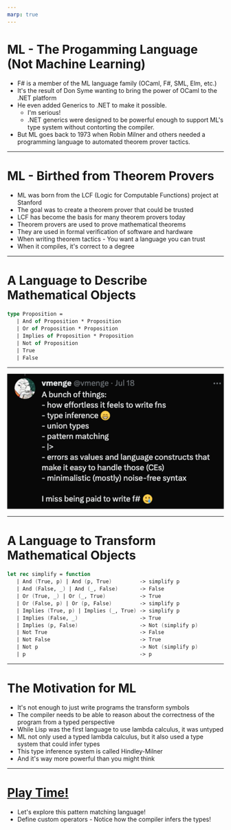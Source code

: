 ```yaml
---
marp: true
---
```


# ML - The Progamming Language (Not Machine Learning)

* F# is a member of the ML language family (OCaml, F#, SML, Elm, etc.)
* It's the result of Don Syme wanting to bring the power of OCaml to the .NET platform
* He even added Generics to .NET to make it possible.
   * I'm serious!
   * .NET generics were designed to be powerful enough to support ML's type system without contorting the compiler.
* But ML goes back to 1973 when Robin Milner and others needed a programming language to automated theorem prover tactics.

---

# ML - Birthed from Theorem Provers

* ML was born from the LCF (Logic for Computable Functions) project at Stanford
* The goal was to create a theorem prover that could be trusted
* LCF has become the basis for many theorem provers today
* Theorem provers are used to prove mathematical theorems
* They are used in formal verification of software and hardware
* When writing theorem tactics - You want a language you can trust
* When it compiles, it's correct to a degree

---

# A Language to Describe Mathematical Objects

```fsharp
type Proposition = 
   | And of Proposition * Proposition
   | Or of Proposition * Proposition
   | Implies of Proposition * Proposition
   | Not of Proposition
   | True
   | False
```

---

![bg contain](../images/bunch-of-things.png)

---

# A Language to Transform Mathematical Objects

```fsharp
let rec simplify = function
   | And (True, p) | And (p, True)         -> simplify p
   | And (False, _) | And (_, False)       -> False
   | Or (True, _) | Or (_, True)           -> True
   | Or (False, p) | Or (p, False)         -> simplify p
   | Implies (True, p) | Implies (_, True) -> simplify p
   | Implies (False, _)                    -> True
   | Implies (p, False)                    -> Not (simplify p)
   | Not True                              -> False
   | Not False                             -> True
   | Not p                                 -> Not (simplify p)   
   | p                                     -> p
```

---

# The Motivation for ML

* It's not enough to just write programs the transform symbols
* The compiler needs to be able to reason about the correctness of the program from a typed perspective
* While Lisp was the first language to use lambda calculus, it was untyped
* ML not only used a typed lambda calculus, but it also used a type system that could infer types
* This type inference system is called Hindley-Milner
* And it's way more powerful than you might think

---

# [Play Time!](./math-objects.fsx)

* Let's explore this pattern matching language!
* Define custom operators - Notice how the compiler infers the types!